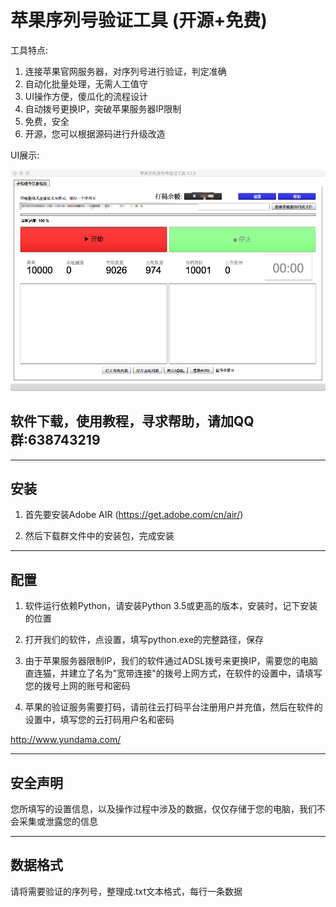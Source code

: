 # 苹果序列号验证工具 (开源+免费)

工具特点:

1. 连接苹果官网服务器，对序列号进行验证，判定准确
2. 自动化批量处理，无需人工值守
3. UI操作方便，傻瓜化的流程设计
4. 自动拨号更换IP，突破苹果服务器IP限制
5. 免费，安全
6. 开源，您可以根据源码进行升级改造

UI展示:

![image](https://raw.githubusercontent.com/NeoGuo/SNTool/master/sn_tool_mainUI.png)

## 软件下载，使用教程，寻求帮助，请加QQ群:638743219

--------------------------------

## 安装

1. 首先要安装Adobe AIR (https://get.adobe.com/cn/air/)

2. 然后下载群文件中的安装包，完成安装

-------------------------------

## 配置

1. 软件运行依赖Python，请安装Python 3.5或更高的版本，安装时，记下安装的位置

2. 打开我们的软件，点设置，填写python.exe的完整路径，保存

3. 由于苹果服务器限制IP，我们的软件通过ADSL拨号来更换IP，需要您的电脑直连猫，并建立了名为"宽带连接"的拨号上网方式，在软件的设置中，请填写您的拨号上网的账号和密码

4. 苹果的验证服务需要打码，请前往云打码平台注册用户并充值，然后在软件的设置中，填写您的云打码用户名和密码

http://www.yundama.com/

-------------------------------

## 安全声明

您所填写的设置信息，以及操作过程中涉及的数据，仅仅存储于您的电脑，我们不会采集或泄露您的信息

-------------------------------

## 数据格式

请将需要验证的序列号，整理成.txt文本格式，每行一条数据